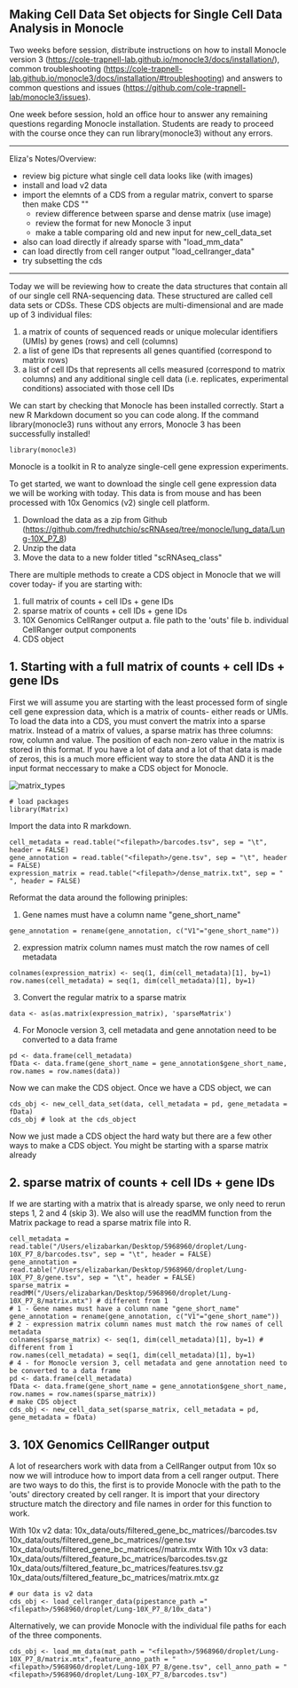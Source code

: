 
## Making Cell Data Set objects for Single Cell Data Analysis in Monocle

Two weeks before session, distribute instructions on how to install Monocle version 3 (https://cole-trapnell-lab.github.io/monocle3/docs/installation/), common troubleshooting (https://cole-trapnell-lab.github.io/monocle3/docs/installation/#troubleshooting) and answers to common questions and issues (https://github.com/cole-trapnell-lab/monocle3/issues).

One week before session, hold an office hour to answer any remaining questions regarding Monocle installation. Students are ready to proceed with the course once they can run library(monocle3) without any errors.
_____________________________

Eliza's Notes/Overview:
- review big picture what single cell data looks like (with images)
- install and load v2 data
- import the elemnts of a CDS from a regular matrix, convert to sparse then make CDS ""
  - review difference between sparse and dense matrix (use image)
  - review the format for new Monocle 3 input
  - make a table comparing old and new input for new_cell_data_set
- also can load directly if already sparse with "load_mm_data"
- can load directly from cell ranger output "load_cellranger_data"
- try subsetting the cds
______________________________

Today we will be reviewing how to create the data structures that contain all of our single cell RNA-sequencing data. These structured are called cell data sets or CDSs. These CDS objects are multi-dimensional and are made up of 3 individual files:
  1. a matrix of counts of sequenced reads or unique molecular identifiers (UMIs) by genes (rows) and cell (columns)
  2. a list of gene IDs that represents all genes quantified (correspond to matrix rows)
  3. a list of cell IDs that represents all cells measured (correspond to matrix columns) and any additional single cell data (i.e. replicates, experimental conditions) associated with those cell IDs

We can start by checking that Monocle has been installed correctly. Start a new R Markdown document so you can code along. If the command library(monocle3) runs without any errors, Monocle 3 has been successfully installed!
```{r}
library(monocle3)
```
Monocle is a toolkit in R to analyze single-cell gene expression experiments. 

To get started, we want to download the single cell gene expression data we will be working with today. This data is from mouse and has been processed with 10x Genomics (v2) single cell platform.

1. Download the data as a zip from Github (https://github.com/fredhutchio/scRNAseq/tree/monocle/lung_data/Lung-10X_P7_8)
2. Unzip the data 
3. Move the data to a new folder titled "scRNAseq_class"

There are multiple methods to create a CDS object in Monocle that we will cover today- if you are starting with:
1. full matrix of counts + cell IDs + gene IDs
2. sparse matrix of counts + cell IDs + gene IDs
3. 10X Genomics CellRanger output
 a. file path to the 'outs' file
 b. individual CellRanger output components
4. CDS object

## 1. Starting with a full matrix of counts + cell IDs + gene IDs
First we will assume you are starting with the least processed form of single cell gene expression data, which is a matrix of counts- either reads or UMIs. To load the data into a CDS, you must convert the matrix into a sparse matrix. Instead of a matrix of values, a sparse matrix has three columns: row, column and value. The position of each non-zero value in the matrix is stored in this format. If you have a lot of data and a lot of that data is made of zeros, this is a much more efficient way to store the data AND it is the input format neccessary to make a CDS object for Monocle.

![matrix_types](http://www.btechsmartclass.com/data_structures/ds_images/Triplet_Representation_of_Sparse_Matrix.png)

```{r}
# load packages
library(Matrix)
```
Import the data into R markdown. 
```{r}
cell_metadata = read.table("<filepath>/barcodes.tsv", sep = "\t", header = FALSE)
gene_annotation = read.table("<filepath>/gene.tsv", sep = "\t", header = FALSE)
expression_matrix = read.table("<filepath>/dense_matrix.txt", sep = " ", header = FALSE)
```
Reformat the data around the following priniples:
1. Gene names must have a column name "gene_short_name"
```{r}
gene_annotation = rename(gene_annotation, c("V1"="gene_short_name"))
```
2.  expression matrix column names must match the row names of cell metadata
```{r}
colnames(expression_matrix) <- seq(1, dim(cell_metadata)[1], by=1)
row.names(cell_metadata) = seq(1, dim(cell_metadata)[1], by=1)
```
3. Convert the regular matrix to a sparse matrix
```{r}
data <- as(as.matrix(expression_matrix), 'sparseMatrix')
```
4. For Monocle version 3, cell metadata and gene annotation need to be converted to a data frame
```{r}
pd <- data.frame(cell_metadata)
fData <- data.frame(gene_short_name = gene_annotation$gene_short_name, row.names = row.names(data))
```
Now we can make the CDS object. Once we have a CDS object, we can 
```{r}
cds_obj <- new_cell_data_set(data, cell_metadata = pd, gene_metadata = fData)
cds_obj # look at the cds_object
```
Now we just made a CDS object the hard waty but there are a few other ways to make a CDS object. You might be starting with a sparse matrix already
## 2. sparse matrix of counts + cell IDs + gene IDs
If we are starting with a matrix that is already sparse, we only need to rerun steps 1, 2 and 4 (skip 3). We also will use the readMM function from the Matrix package to read a sparse matrix file into R.
```{r}
cell_metadata = read.table("/Users/elizabarkan/Desktop/5968960/droplet/Lung-10X_P7_8/barcodes.tsv", sep = "\t", header = FALSE)
gene_annotation = read.table("/Users/elizabarkan/Desktop/5968960/droplet/Lung-10X_P7_8/gene.tsv", sep = "\t", header = FALSE)
sparse_matrix = readMM("/Users/elizabarkan/Desktop/5968960/droplet/Lung-10X_P7_8/matrix.mtx") # different from 1
# 1 - Gene names must have a column name "gene_short_name"
gene_annotation = rename(gene_annotation, c("V1"="gene_short_name"))
# 2 - expression matrix column names must match the row names of cell metadata
colnames(sparse_matrix) <- seq(1, dim(cell_metadata)[1], by=1) # different from 1
row.names(cell_metadata) = seq(1, dim(cell_metadata)[1], by=1)
# 4 - for Monocle version 3, cell metadata and gene annotation need to be converted to a data frame
pd <- data.frame(cell_metadata)
fData <- data.frame(gene_short_name = gene_annotation$gene_short_name, row.names = row.names(sparse_matrix))
# make CDS object
cds_obj <- new_cell_data_set(sparse_matrix, cell_metadata = pd, gene_metadata = fData)
```
## 3. 10X Genomics CellRanger output
A lot of researchers work with data from a CellRanger output from 10x so now we will introduce how to import data from a cell ranger output. There are two ways to do this, the first is to provide Monocle with the path to the 'outs' directory created by cell ranger. It is import that your directory structure match the directory and file names in order for this function to work.

With 10x v2 data:
  10x_data/outs/filtered_gene_bc_matrices/<genome>/barcodes.tsv
  10x_data/outs/filtered_gene_bc_matrices/<genome>/gene.tsv
  10x_data/outs/filtered_gene_bc_matrices/<genome>/matrix.mtx
With 10x v3 data:
  10x_data/outs/filtered_feature_bc_matrices/barcodes.tsv.gz
  10x_data/outs/filtered_feature_bc_matrices/features.tsv.gz
  10x_data/outs/filtered_feature_bc_matrices/matrix.mtx.gz
  
```{r}
# our data is v2 data
cds_obj <- load_cellranger_data(pipestance_path ="<filepath>/5968960/droplet/Lung-10X_P7_8/10x_data")
```
Alternatively, we can provide Monocle with the individual file paths for each of the three components.
```{r}
cds_obj <- load_mm_data(mat_path = "<filepath>/5968960/droplet/Lung-10X_P7_8/matrix.mtx",feature_anno_path = "<filepath>/5968960/droplet/Lung-10X_P7_8/gene.tsv", cell_anno_path = "<filepath>/5968960/droplet/Lung-10X_P7_8/barcodes.tsv")
```

```{r}

```

```{r}

```

```{r}

```

```{r}

```



